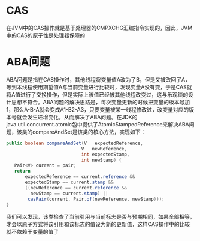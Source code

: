 # CAS
在JVM中的CAS操作就是基于处理器的CMPXCHG汇编指令实现的，因此，JVM中的CAS的原子性是处理器保障的

# ABA问题
ABA问题是指在CAS操作时，其他线程将变量值A改为了B，但是又被改回了A，等到本线程使用期望值A与当前变量进行比较时，发现变量A没有变，于是CAS就将A值进行了交换操作，但是实际上该值已经被其他线程改变过，这与乐观锁的设计思想不符合。ABA问题的解决思路是，每次变量更新的时候把变量的版本号加1，那么A-B-A就会变成A1-B2-A3，只要变量被某一线程修改过，改变量对应的版本号就会发生递增变化，从而解决了ABA问题。在JDK的java.util.concurrent.atomic包中提供了AtomicStampedReference来解决ABA问题，该类的compareAndSet是该类的核心方法，实现如下：

```java
public boolean compareAndSet(V   expectedReference,
                            V   newReference,
                            int expectedStamp,
                            int newStamp) {
   Pair<V> current = pair;
   return
       expectedReference == current.reference &&
       expectedStamp == current.stamp &&
       ((newReference == current.reference &&
         newStamp == current.stamp) ||
        casPair(current, Pair.of(newReference, newStamp)));
}  
```
我们可以发现，该类检查了当前引用与当前标志是否与预期相同，如果全部相等，才会以原子方式将该引用和该标志的值设为新的更新值，这样CAS操作中的比较就不依赖于变量的值了
